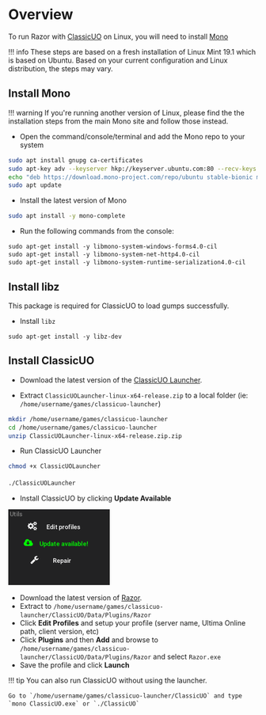 # Overview

To run Razor with [ClassicUO](https://www.classicuo.eu/) on Linux, you will need to install [Mono](https://www.mono-project.com/)

!!! info
    These steps are based on a fresh installation of Linux Mint 19.1 which is based on Ubuntu. Based on your current configuration and Linux distribution, the steps may vary.

## Install Mono

!!! warning
    If you're running another version of Linux, please find the the installation steps from the main Mono site and follow those instead.

* Open the command/console/terminal and add the Mono repo to your system

```bash
sudo apt install gnupg ca-certificates
sudo apt-key adv --keyserver hkp://keyserver.ubuntu.com:80 --recv-keys 3FA7E0328081BFF6A14DA29AA6A19B38D3D831EF
echo "deb https://download.mono-project.com/repo/ubuntu stable-bionic main" | sudo tee /etc/apt/sources.list.d/mono-official-stable.list
sudo apt update
```

* Install the latest version of Mono

```bash
sudo apt install -y mono-complete
```

* Run the following commands from the console:

```
sudo apt-get install -y libmono-system-windows-forms4.0-cil
sudo apt-get install -y libmono-system-net-http4.0-cil
sudo apt-get install -y libmono-system-runtime-serialization4.0-cil
```

## Install libz

This package is required for ClassicUO to load gumps successfully.

* Install `libz`

```
sudo apt-get install -y libz-dev
```

## Install ClassicUO

* Download the latest version of the [ClassicUO Launcher](https://www.classicuo.eu/).
  
* Extract `ClassicUOLauncher-linux-x64-release.zip` to a local folder (ie: `/home/username/games/classicuo-launcher`)

```bash
mkdir /home/username/games/classicuo-launcher
cd /home/username/games/classicuo-launcher
unzip ClassicUOLauncher-linux-x64-release.zip.zip
```

* Run ClassicUO Launcher

```bash
chmod +x ClassicUOLauncher

./ClassicUOLauncher
```

* Install ClassicUO by clicking **Update Available**

![cuoinstall](../images/cuolauncher-update.png)

* Download the latest version of [Razor](../download.md).
* Extract to `/home/username/games/classicuo-launcher/ClassicUO/Data/Plugins/Razor`
* Click **Edit Profiles** and setup your profile (server name, Ultima Online path, client version, etc)
* Click **Plugins** and then **Add** and browse to `/home/username/games/classicuo-launcher/ClassicUO/Data/Plugins/Razor` and select `Razor.exe`
* Save the profile and click **Launch**

!!! tip
    You can also run ClassicUO without using the launcher.

    Go to `/home/username/games/classicuo-launcher/ClassicUO` and type `mono ClassicUO.exe` or `./ClassicUO`
    
